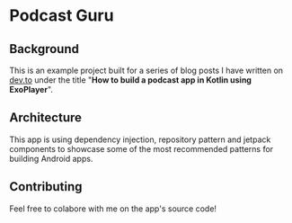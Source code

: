 # Podcast Guru

## Background

This is an example project built for a series of blog posts I have written on [dev.to](https://dev.to/abdurahmanadilovic/building-a-podcast-app-series-1-mini-in-app-player-7k0) under the title "**How to build 
a podcast app in Kotlin using ExoPlayer**". 

## Architecture

This app is using dependency injection, repository pattern and jetpack components to showcase some of the most recommended patterns for building Android apps.

## Contributing

Feel free to colabore with me on the app's source code!
